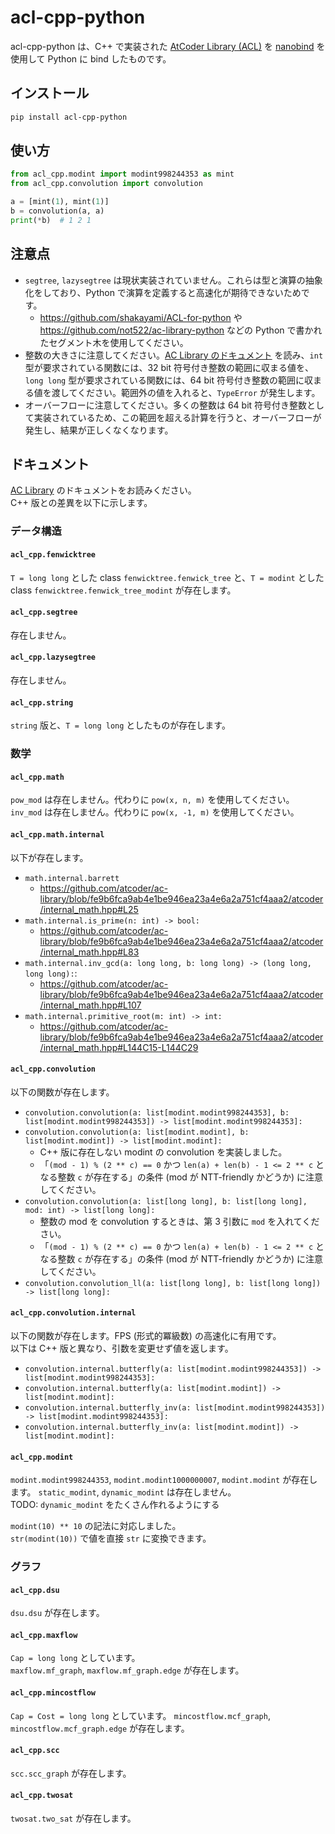 # acl-cpp-python

acl-cpp-python は、C++ で実装された [AtCoder Library (ACL)](https://github.com/atcoder/ac-library) を [nanobind](https://github.com/wjakob/nanobind) を使用して Python に bind したものです。

## インストール

```bash
pip install acl-cpp-python
```

## 使い方

```python
from acl_cpp.modint import modint998244353 as mint
from acl_cpp.convolution import convolution

a = [mint(1), mint(1)]
b = convolution(a, a)
print(*b)  # 1 2 1
```

## 注意点

- `segtree`, `lazysegtree` は現状実装されていません。これらは型と演算の抽象化をしており、Python で演算を定義すると高速化が期待できないためです。
    - <https://github.com/shakayami/ACL-for-python> や <https://github.com/not522/ac-library-python> などの Python で書かれたセグメント木を使用してください。
- 整数の大きさに注意してください。[AC Library のドキュメント](https://atcoder.github.io/ac-library/production/document_ja/) を読み、`int` 型が要求されている関数には、32 bit 符号付き整数の範囲に収まる値を、`long long` 型が要求されている関数には、64 bit 符号付き整数の範囲に収まる値を渡してください。範囲外の値を入れると、`TypeError` が発生します。
- オーバーフローに注意してください。多くの整数は 64 bit 符号付き整数として実装されているため、この範囲を超える計算を行うと、オーバーフローが発生し、結果が正しくなくなります。

## ドキュメント

[AC Library](https://atcoder.github.io/ac-library/production/document_ja/) のドキュメントをお読みください。  
C++ 版との差異を以下に示します。

### データ構造

#### `acl_cpp.fenwicktree`

`T = long long` とした class `fenwicktree.fenwick_tree` と、`T = modint` とした class `fenwicktree.fenwick_tree_modint` が存在します。

#### `acl_cpp.segtree`

存在しません。

#### `acl_cpp.lazysegtree`

存在しません。

#### `acl_cpp.string`

`string` 版と、`T = long long` としたものが存在します。

### 数学

#### `acl_cpp.math`

`pow_mod` は存在しません。代わりに `pow(x, n, m)` を使用してください。  
`inv_mod` は存在しません。代わりに `pow(x, -1, m)` を使用してください。  

#### `acl_cpp.math.internal`

以下が存在します。

- `math.internal.barrett`
    -  <https://github.com/atcoder/ac-library/blob/fe9b6fca9ab4e1be946ea23a4e6a2a751cf4aaa2/atcoder/internal_math.hpp#L25>
- `math.internal.is_prime(n: int) -> bool:`
    - <https://github.com/atcoder/ac-library/blob/fe9b6fca9ab4e1be946ea23a4e6a2a751cf4aaa2/atcoder/internal_math.hpp#L83>
- `math.internal.inv_gcd(a: long long, b: long long) -> (long long, long long):`: 
    - <https://github.com/atcoder/ac-library/blob/fe9b6fca9ab4e1be946ea23a4e6a2a751cf4aaa2/atcoder/internal_math.hpp#L107>
- `math.internal.primitive_root(m: int) -> int:` 
    - <https://github.com/atcoder/ac-library/blob/fe9b6fca9ab4e1be946ea23a4e6a2a751cf4aaa2/atcoder/internal_math.hpp#L144C15-L144C29>

#### `acl_cpp.convolution`

以下の関数が存在します。

- `convolution.convolution(a: list[modint.modint998244353], b: list[modint.modint998244353]) -> list[modint.modint998244353]:`
- `convolution.convolution(a: list[modint.modint], b: list[modint.modint]) -> list[modint.modint]:`
    - C++ 版に存在しない modint の convolution を実装しました。
    - 「`(mod - 1) % (2 ** c) == 0` かつ `len(a) + len(b) - 1 <= 2 ** c` となる整数 `c` が存在する」の条件 (mod が NTT-friendly かどうか) に注意してください。
- `convolution.convolution(a: list[long long], b: list[long long], mod: int) -> list[long long]:`
    - 整数の mod を convolution するときは、第 3 引数に `mod` を入れてください。
    - 「`(mod - 1) % (2 ** c) == 0` かつ `len(a) + len(b) - 1 <= 2 ** c` となる整数 `c` が存在する」の条件 (mod が NTT-friendly かどうか) に注意してください。
- `convolution.convolution_ll(a: list[long long], b: list[long long]) -> list[long long]:`

#### `acl_cpp.convolution.internal`

以下の関数が存在します。FPS (形式的冪級数) の高速化に有用です。  
以下は C++ 版と異なり、引数を変更せず値を返します。

- `convolution.internal.butterfly(a: list[modint.modint998244353]) -> list[modint.modint998244353]:`
- `convolution.internal.butterfly(a: list[modint.modint]) -> list[modint.modint]:`
- `convolution.internal.butterfly_inv(a: list[modint.modint998244353]) -> list[modint.modint998244353]:`
- `convolution.internal.butterfly_inv(a: list[modint.modint]) -> list[modint.modint]:`

#### `acl_cpp.modint`

`modint.modint998244353`, `modint.modint1000000007`, `modint.modint` が存在します。
`static_modint`, `dynamic_modint` は存在しません。  
TODO: `dynamic_modint` をたくさん作れるようにする

`modint(10) ** 10` の記法に対応しました。  
`str(modint(10))` で値を直接 `str` に変換できます。

### グラフ

#### `acl_cpp.dsu`

`dsu.dsu` が存在します。

#### `acl_cpp.maxflow`

`Cap = long long` としています。  
`maxflow.mf_graph`, `maxflow.mf_graph.edge` が存在します。

#### `acl_cpp.mincostflow`

`Cap = Cost = long long` としています。
`mincostflow.mcf_graph`, `mincostflow.mcf_graph.edge` が存在します。

#### `acl_cpp.scc`

`scc.scc_graph` が存在します。

#### `acl_cpp.twosat`

`twosat.two_sat` が存在します。
